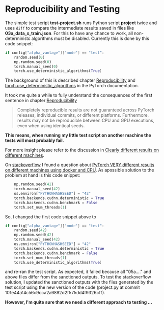 # Reproducibility and Testing

The simple test script **test-project.sh** runs Python script **project** twice and uses `diff` to compare the 
intermediate results saved in files like **03a_data_x_train.json**. For this to have any chance to work, all 
non-deterministc algorithms must be disabled. Currently this is done by this code snippet:

```python
if config["alpha_vantage"]["mode"] == "test":
    random.seed(0)
    np.random.seed(0)
    torch.manual_seed(0)
    torch.use_deterministic_algorithms(True)
```

The background of this is described chapter [Reproducibility](https://pytorch.org/docs/stable/notes/randomness.html#reproducibility) and [torch.use_deterministic_algorithms](https://pytorch.org/docs/stable/generated/torch.use_deterministic_algorithms.html#torch.use_deterministic_algorithms) in the PyTorch documentation.

It took me quite a while to fully understand the consequences of the first sentence in 
chapter [Reproducibility](https://pytorch.org/docs/stable/notes/randomness.html#reproducibility)

> Completely reproducible results are not guaranteed across PyTorch releases, individual commits, 
> or different platforms. Furthermore, results may not be reproducible between CPU and GPU 
> executions, even when using identical seeds.

**This means, when running my little test script on another machine the tests will most probably fail.**

For more insight please refer to the discussion in [Clearly different results on different machines](https://discuss.pytorch.org/t/clearly-different-results-on-different-machines/81768).

On [stackoverflow](https://stackoverflow.com/) I found a question about [PyTorch VERY different results on different machines using docker and CPU](https://stackoverflow.com/questions/64240440/pytorch-very-different-results-on-different-machines-using-docker-and-cpu). As apossible solution to the problem at hand is this code snippet:

```python
    np.random.seed(42)
    torch.manual_seed(42)
    os.environ["PYTHONHASHSEED"] = "42"
    torch.backends.cudnn.deterministic = True
    torch.backends.cudnn.benchmark = False
    torch.set_num_threads(1)
```

So, I changed the first code snippet above to

```python
if config["alpha_vantage"]["mode"] == "test":
    random.seed(42)
    np.random.seed(42)
    torch.manual_seed(42)
    os.environ["PYTHONHASHSEED"] = "42"
    torch.backends.cudnn.deterministic = True
    torch.backends.cudnn.benchmark = False
    torch.set_num_threads(1)
    torch.use_deterministic_algorithms(True)
```

and re-ran the test script. As expected, it failed because all "05a...." and above files differ from the sanctioned 
outputs. To test the stackoverflow solution, I updated the sanctioned outputs with the files generated by the test script 
using the new version of the code (project.py at commit 101e44a14c56c9cca2a6882d2f575dd4f9326cf1).

**However, I'm quite sure that we need a different approach to testing ...**


